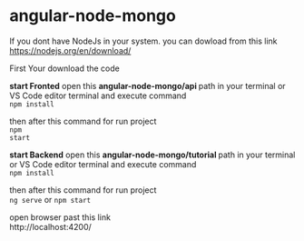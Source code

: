 # angular-node-mongo

If you dont have NodeJs in your system. you can dowload from this link<br/>
https://nodejs.org/en/download/

First Your download the code

<b>start Fronted</b>
open this <b> angular-node-mongo/api </b> path in your terminal or VS Code editor terminal and execute command <br/>
<code>npm install</code>

then after this command for run project <br/>
<code>npm start</code>

<b>start Backend</b>
open this <b> angular-node-mongo/tutorial </b> path in your terminal or VS Code editor terminal and execute command <br/>
<code>npm install</code>

then after this command for run project <br/>
<code>ng serve</code> or 
<code>npm start</code>

open browser past this link <br/>
http://localhost:4200/
